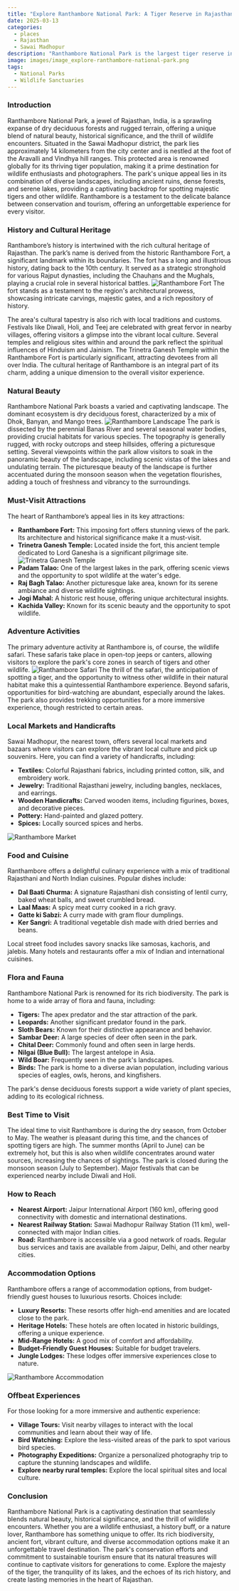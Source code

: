 ```yaml
---
title: "Explore Ranthambore National Park: A Tiger Reserve in Rajasthan"
date: 2025-03-13
categories:
  - places
  - Rajasthan
  - Sawai Madhopur
description: "Ranthambore National Park is the largest tiger reserve in Rajasthan, located near Sawai Madhopur. It encompasses the 10th-century Ranthambore Fort and features diverse flora and fauna. The park is a UNESCO World Heritage Site and a haven for wildlife enthusiasts, particularly known for tiger sightings."
image: images/image_explore-ranthambore-national-park.png
tags: 
  - National Parks
  - Wildlife Sanctuaries
---
```



### **Introduction**

Ranthambore National Park, a jewel of Rajasthan, India, is a sprawling expanse of dry deciduous forests and rugged terrain, offering a unique blend of natural beauty, historical significance, and the thrill of wildlife encounters. Situated in the Sawai Madhopur district, the park lies approximately 14 kilometers from the city center and is nestled at the foot of the Aravalli and Vindhya hill ranges. This protected area is renowned globally for its thriving tiger population, making it a prime destination for wildlife enthusiasts and photographers. The park's unique appeal lies in its combination of diverse landscapes, including ancient ruins, dense forests, and serene lakes, providing a captivating backdrop for spotting majestic tigers and other wildlife. Ranthambore is a testament to the delicate balance between conservation and tourism, offering an unforgettable experience for every visitor.

### **History and Cultural Heritage**

Ranthambore’s history is intertwined with the rich cultural heritage of Rajasthan. The park’s name is derived from the historic Ranthambore Fort, a significant landmark within its boundaries. The fort has a long and illustrious history, dating back to the 10th century. It served as a strategic stronghold for various Rajput dynasties, including the Chauhans and the Mughals, playing a crucial role in several historical battles. <img src="placeholder_ranthambore_fort.jpg" alt="Ranthambore Fort"> The fort stands as a testament to the region's architectural prowess, showcasing intricate carvings, majestic gates, and a rich repository of history.

The area's cultural tapestry is also rich with local traditions and customs. Festivals like Diwali, Holi, and Teej are celebrated with great fervor in nearby villages, offering visitors a glimpse into the vibrant local culture. Several temples and religious sites within and around the park reflect the spiritual influences of Hinduism and Jainism. The Trinetra Ganesh Temple within the Ranthambore Fort is particularly significant, attracting devotees from all over India. The cultural heritage of Ranthambore is an integral part of its charm, adding a unique dimension to the overall visitor experience.

### **Natural Beauty**

Ranthambore National Park boasts a varied and captivating landscape. The dominant ecosystem is dry deciduous forest, characterized by a mix of Dhok, Banyan, and Mango trees. <img src="placeholder_ranthambore_landscape.jpg" alt="Ranthambore Landscape"> The park is dissected by the perennial Banas River and several seasonal water bodies, providing crucial habitats for various species. The topography is generally rugged, with rocky outcrops and steep hillsides, offering a picturesque setting. Several viewpoints within the park allow visitors to soak in the panoramic beauty of the landscape, including scenic vistas of the lakes and undulating terrain. The picturesque beauty of the landscape is further accentuated during the monsoon season when the vegetation flourishes, adding a touch of freshness and vibrancy to the surroundings.

### **Must-Visit Attractions**

The heart of Ranthambore’s appeal lies in its key attractions:

*   **Ranthambore Fort:** This imposing fort offers stunning views of the park. Its architecture and historical significance make it a must-visit.
*   **Trinetra Ganesh Temple:** Located inside the fort, this ancient temple dedicated to Lord Ganesha is a significant pilgrimage site. <img src="placeholder_trinetra_ganesh_temple.jpg" alt="Trinetra Ganesh Temple">
*   **Padam Talao:** One of the largest lakes in the park, offering scenic views and the opportunity to spot wildlife at the water's edge.
*   **Raj Bagh Talao:** Another picturesque lake area, known for its serene ambiance and diverse wildlife sightings.
*   **Jogi Mahal:** A historic rest house, offering unique architectural insights.
*   **Kachida Valley:** Known for its scenic beauty and the opportunity to spot wildlife.

### **Adventure Activities**

The primary adventure activity at Ranthambore is, of course, the wildlife safari. These safaris take place in open-top jeeps or canters, allowing visitors to explore the park's core zones in search of tigers and other wildlife. <img src="placeholder_ranthambore_safari.jpg" alt="Ranthambore Safari"> The thrill of the safari, the anticipation of spotting a tiger, and the opportunity to witness other wildlife in their natural habitat make this a quintessential Ranthambore experience. Beyond safaris, opportunities for bird-watching are abundant, especially around the lakes. The park also provides trekking opportunities for a more immersive experience, though restricted to certain areas.

### **Local Markets and Handicrafts**

Sawai Madhopur, the nearest town, offers several local markets and bazaars where visitors can explore the vibrant local culture and pick up souvenirs. Here, you can find a variety of handicrafts, including:

*   **Textiles:** Colorful Rajasthani fabrics, including printed cotton, silk, and embroidery work.
*   **Jewelry:** Traditional Rajasthani jewelry, including bangles, necklaces, and earrings.
*   **Wooden Handicrafts:** Carved wooden items, including figurines, boxes, and decorative pieces.
*   **Pottery:** Hand-painted and glazed pottery.
*   **Spices:** Locally sourced spices and herbs.

<img src="placeholder_ranthambore_market.jpg" alt="Ranthambore Market">

### **Food and Cuisine**

Ranthambore offers a delightful culinary experience with a mix of traditional Rajasthani and North Indian cuisines. Popular dishes include:

*   **Dal Baati Churma:** A signature Rajasthani dish consisting of lentil curry, baked wheat balls, and sweet crumbled bread.
*   **Laal Maas:** A spicy meat curry cooked in a rich gravy.
*   **Gatte ki Sabzi:** A curry made with gram flour dumplings.
*   **Ker Sangri:** A traditional vegetable dish made with dried berries and beans.

Local street food includes savory snacks like samosas, kachoris, and jalebis. Many hotels and restaurants offer a mix of Indian and international cuisines.

### **Flora and Fauna**

Ranthambore National Park is renowned for its rich biodiversity. The park is home to a wide array of flora and fauna, including:

*   **Tigers:** The apex predator and the star attraction of the park.
*   **Leopards:** Another significant predator found in the park.
*   **Sloth Bears:** Known for their distinctive appearance and behavior.
*   **Sambar Deer:** A large species of deer often seen in the park.
*   **Chital Deer:** Commonly found and often seen in large herds.
*   **Nilgai (Blue Bull):** The largest antelope in Asia.
*   **Wild Boar:** Frequently seen in the park's landscapes.
*   **Birds:** The park is home to a diverse avian population, including various species of eagles, owls, herons, and kingfishers.

The park's dense deciduous forests support a wide variety of plant species, adding to its ecological richness.

### **Best Time to Visit**

The ideal time to visit Ranthambore is during the dry season, from October to May. The weather is pleasant during this time, and the chances of spotting tigers are high. The summer months (April to June) can be extremely hot, but this is also when wildlife concentrates around water sources, increasing the chances of sightings. The park is closed during the monsoon season (July to September). Major festivals that can be experienced nearby include Diwali and Holi.

### **How to Reach**

*   **Nearest Airport:** Jaipur International Airport (160 km), offering good connectivity with domestic and international destinations.
*   **Nearest Railway Station:** Sawai Madhopur Railway Station (11 km), well-connected with major Indian cities.
*   **Road:** Ranthambore is accessible via a good network of roads. Regular bus services and taxis are available from Jaipur, Delhi, and other nearby cities.

### **Accommodation Options**

Ranthambore offers a range of accommodation options, from budget-friendly guest houses to luxurious resorts. Choices include:

*   **Luxury Resorts:** These resorts offer high-end amenities and are located close to the park.
*   **Heritage Hotels:** These hotels are often located in historic buildings, offering a unique experience.
*   **Mid-Range Hotels:** A good mix of comfort and affordability.
*   **Budget-Friendly Guest Houses:** Suitable for budget travelers.
*   **Jungle Lodges:** These lodges offer immersive experiences close to nature.

<img src="placeholder_ranthambore_accommodation.jpg" alt="Ranthambore Accommodation">

### **Offbeat Experiences**

For those looking for a more immersive and authentic experience:

*   **Village Tours:** Visit nearby villages to interact with the local communities and learn about their way of life.
*   **Bird Watching:** Explore the less-visited areas of the park to spot various bird species.
*   **Photography Expeditions:** Organize a personalized photography trip to capture the stunning landscapes and wildlife.
*   **Explore nearby rural temples:** Explore the local spiritual sites and local culture.

### **Conclusion**

Ranthambore National Park is a captivating destination that seamlessly blends natural beauty, historical significance, and the thrill of wildlife encounters. Whether you are a wildlife enthusiast, a history buff, or a nature lover, Ranthambore has something unique to offer. Its rich biodiversity, ancient fort, vibrant culture, and diverse accommodation options make it an unforgettable travel destination. The park's conservation efforts and commitment to sustainable tourism ensure that its natural treasures will continue to captivate visitors for generations to come. Explore the majesty of the tiger, the tranquility of its lakes, and the echoes of its rich history, and create lasting memories in the heart of Rajasthan.


